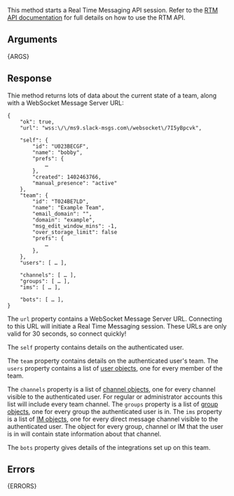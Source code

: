 This method starts a Real Time Messaging API session. Refer to the
[RTM API documentation](/rtm) for full details on how to use the RTM API.

## Arguments

{ARGS}


## Response

Thie method returns lots of data about the current state of a team, along
with a WebSocket Message Server URL:

    {
        "ok": true,
        "url": "wss:\/\/ms9.slack-msgs.com\/websocket\/7I5yBpcvk",

        "self": {
            "id": "U023BECGF",
            "name": "bobby",
            "prefs": {
                …
            },
            "created": 1402463766,
            "manual_presence": "active"
        },
        "team": {
            "id": "T024BE7LD",
            "name": "Example Team",
            "email_domain": "",
            "domain": "example",
            "msg_edit_window_mins": -1,
            "over_storage_limit": false
            "prefs": {
                …
            },
        },
        "users": [ … ],

        "channels": [ … ],
        "groups": [ … ],
        "ims": [ … ],

        "bots": [ … ],
    }

The `url` property contains a WebSocket Message Server URL. Connecting to this
URL will initiate a Real Time Messaging session. These URLs are only valid for
30 seconds, so connect quickly!

The `self` property contains details on the authenticated user.

The `team` property contains details on the authenticated user's team. The
`users` property contains a list of [user objects](/types/user), one for every
member of the team.

The `channels` property is a list of [channel objects](/types/channel), one
for every channel visible to the authenticated user. For regular or
administrator accounts this list will include every team channel. The `groups`
property is a list of [group objects](/types/group), one for every group the
authenticated user is in. The `ims` property is a list of
[IM objects](/types/im), one for every direct message channel visible to the
authenticated user. The object for every group, channel or IM that the user is
in will contain state information about that channel.

The `bots` property gives details of the integrations set up on this team.


## Errors

{ERRORS}
